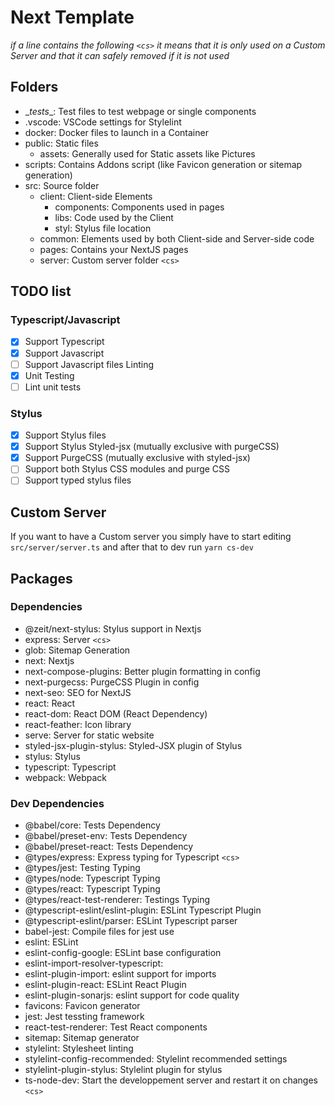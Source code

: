 # Next Template

_if a line contains the following `<cs>` it means that it is only used on a Custom Server and that it can safely removed if it is not used_

## Folders

- \__tests__: Test files to test webpage or single components
- .vscode: VSCode settings for Stylelint
- docker: Docker files to launch in a Container
- public: Static files
  - assets: Generally used for Static assets like Pictures
- scripts: Contains Addons script (like Favicon generation or sitemap generation)
- src: Source folder
  - client: Client-side Elements
    - components: Components used in pages
    - libs: Code used by the Client
    - styl: Stylus file location
  - common: Elements used by both Client-side and Server-side code
  - pages: Contains your NextJS pages
  - server: Custom server folder `<cs>`

## TODO list

### Typescript/Javascript

- [x] Support Typescript
- [x] Support Javascript
- [ ] Support Javascript files Linting
- [x] Unit Testing
- [ ] Lint unit tests

### Stylus

- [x] Support Stylus files
- [x] Support Stylus Styled-jsx (mutually exclusive with purgeCSS)
- [x] Support PurgeCSS (mutually exclusive with styled-jsx)
- [ ] Support both Stylus CSS modules and purge CSS
- [ ] Support typed stylus files

## Custom Server

If you want to have a Custom server you simply have to start editing `src/server/server.ts` and after that to dev run `yarn cs-dev`

## Packages

### Dependencies

- @zeit/next-stylus: Stylus support in Nextjs
- express: Server `<cs>`
- glob: Sitemap Generation
- next: Nextjs
- next-compose-plugins: Better plugin formatting in config
- next-purgecss: PurgeCSS Plugin in config
- next-seo: SEO for NextJS
- react: React
- react-dom: React DOM (React Dependency)
- react-feather: Icon library
- serve: Server for static website
- styled-jsx-plugin-stylus: Styled-JSX plugin of Stylus
- stylus: Stylus
- typescript: Typescript
- webpack: Webpack

### Dev Dependencies

- @babel/core: Tests Dependency
- @babel/preset-env: Tests Dependency
- @babel/preset-react: Tests Dependency
- @types/express: Express typing for Typescript `<cs>`
- @types/jest: Testing Typing
- @types/node: Typescript Typing
- @types/react: Typescript Typing
- @types/react-test-renderer: Testings Typing
- @typescript-eslint/eslint-plugin: ESLint Typescript Plugin
- @typescript-eslint/parser: ESLint Typescript parser
- babel-jest: Compile files for jest use
- eslint: ESLint
- eslint-config-google: ESLint base configuration
- eslint-import-resolver-typescript:
- eslint-plugin-import: eslint support for imports
- eslint-plugin-react: ESLint React Plugin
- eslint-plugin-sonarjs: eslint support for code quality
- favicons: Favicon generator
- jest: Jest tessting framework
- react-test-renderer: Test React components
- sitemap: Sitemap generator
- stylelint: Stylesheet linting
- stylelint-config-recommended: Stylelint recommended settings
- stylelint-plugin-stylus: Stylelint plugin for stylus
- ts-node-dev: Start the developpement server and restart it on changes `<cs>`
